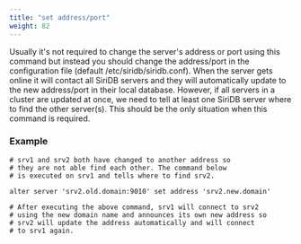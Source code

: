 ```yaml
---
title: "set address/port"
weight: 82
---
```


Usually it's not required to change the server's address or port using this
command but instead you should change the address/port in the configuration
file (default /etc/siridb/siridb.conf). When the server gets online it will
contact all SiriDB servers and they will automatically update to the new
address/port in their local database. However, if all servers in a cluster are
updated at once, we need to tell at least one SiriDB server where to find the
other server(s). This should be the only situation when this command is
required.

### Example

    # srv1 and srv2 both have changed to another address so
    # they are not able find each other. The command below
    # is executed on srv1 and tells where to find srv2.

    alter server 'srv2.old.domain:9010' set address 'srv2.new.domain'

    # After executing the above command, srv1 will connect to srv2
    # using the new domain name and announces its own new address so
    # srv2 will update the address automatically and will connect
    # to srv1 again.
